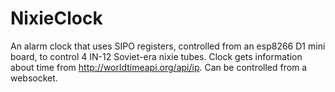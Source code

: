 # NixieClock

An alarm clock that uses SIPO registers, controlled from an esp8266 D1 mini board, to control 4 IN-12 Soviet-era nixie tubes.
Clock gets information about time from http://worldtimeapi.org/api/ip. Can be controlled from a websocket.
